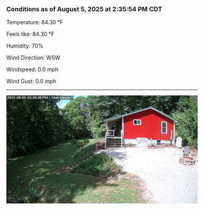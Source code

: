 ### Conditions as of August 5, 2025 at 2:35:54 PM CDT 

Temperature: 84.30 &deg;F

Feels like: 84.30 &deg;F

Humidity: 70%

Wind Direction: WSW

Windspeed: 0.0 mph

Wind Gust: 0.0 mph

---

<img src="./images/latest.jpeg"/>


